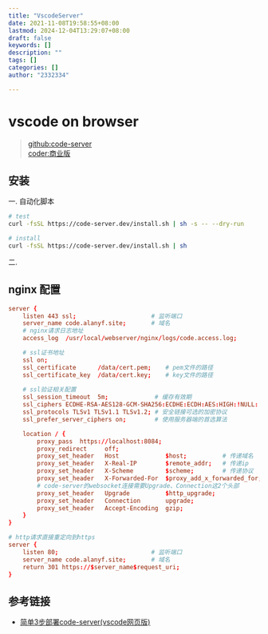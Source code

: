 ```yaml
---
title: "VscodeServer"
date: 2021-11-08T19:58:55+08:00
lastmod: 2024-12-04T13:29:07+08:00
draft: false
keywords: []
description: ""
tags: []
categories: []
author: "2332334"

---
```

<!--more-->

# vscode on browser

> [github:code-server](https://github.com/coder/code-server)  
> [coder:商业版](https://coder.com)

## 安装

一. 自动化脚本

```bash
# test
curl -fsSL https://code-server.dev/install.sh | sh -s -- --dry-run

# install
curl -fsSL https://code-server.dev/install.sh | sh
```

二. 

## nginx 配置

``` conf
server {
    listen 443 ssl;                     # 监听端口
    server_name code.alanyf.site;       # 域名
    # nginx请求日志地址
    access_log  /usr/local/webserver/nginx/logs/code.access.log;

    # ssl证书地址
    ssl on;
    ssl_certificate      /data/cert.pem;    # pem文件的路径
    ssl_certificate_key  /data/cert.key;    # key文件的路径
    
    # ssl验证相关配置
    ssl_session_timeout  5m;             # 缓存有效期
    ssl_ciphers ECDHE-RSA-AES128-GCM-SHA256:ECDHE:ECDH:AES:HIGH:!NULL:!aNULL:!MD5:!ADH:!RC4;                # 加密算法
    ssl_protocols TLSv1 TLSv1.1 TLSv1.2; # 安全链接可选的加密协议
    ssl_prefer_server_ciphers on;        # 使用服务器端的首选算法

    location / {
        proxy_pass  https://localhost:8084;
        proxy_redirect     off;
        proxy_set_header   Host             $host;          # 传递域名
        proxy_set_header   X-Real-IP        $remote_addr;   # 传递ip
        proxy_set_header   X-Scheme         $scheme;        # 传递协议
        proxy_set_header   X-Forwarded-For  $proxy_add_x_forwarded_for;
        # code-server的websocket连接需要Upgrade、Connection这2个头部
        proxy_set_header   Upgrade          $http_upgrade;
        proxy_set_header   Connection       upgrade; 
        proxy_set_header   Accept-Encoding  gzip;
    }
}

# http请求直接重定向到https
server {
    listen 80;                          # 监听端口
    server_name code.alanyf.site;       # 域名
    return 301 https://$server_name$request_uri;
}
```

## 参考链接

+ [简单3步部署code-server(vscode网页版)](https://juejin.cn/post/6966772881552310303)